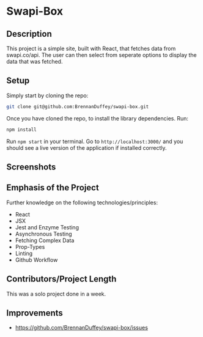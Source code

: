 # Swapi-Box

## Description

This project is a simple site, built with React, that fetches data from swapi.co/api. The user can then select from seperate options to display the data that was fetched.

## Setup

Simply start by cloning the repo:

```bash
git clone git@github.com:BrennanDuffey/swapi-box.git
```

Once you have cloned the repo, to install the library dependencies. Run:

```bash
npm install
```

Run `npm start` in your terminal. Go to `http://localhost:3000/` and you should see a live version of the application if installed correctly.

## Screenshots



## Emphasis of the Project

Further knowledge on the following technologies/principles:

- React
- JSX
- Jest and Enzyme Testing
- Asynchronous Testing
- Fetching Complex Data
- Prop-Types
- Linting
- Github Workflow

## Contributors/Project Length

This was a solo project done in a week.


## Improvements

- https://github.com/BrennanDuffey/swapi-box/issues

